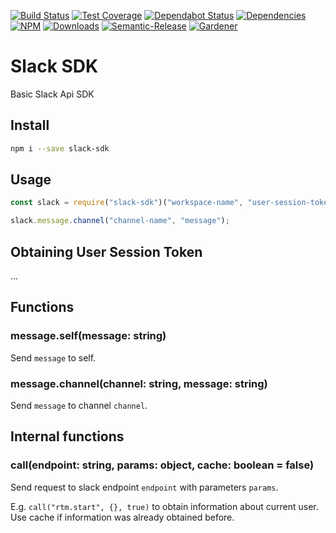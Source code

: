 [![Build Status](https://img.shields.io/travis/simlu/slack-sdk/master.svg)](https://travis-ci.org/simlu/slack-sdk)
[![Test Coverage](https://img.shields.io/coveralls/simlu/slack-sdk/master.svg)](https://coveralls.io/github/simlu/slack-sdk?branch=master)
[![Dependabot Status](https://api.dependabot.com/badges/status?host=github&repo=simlu/slack-sdk)](https://dependabot.com)
[![Dependencies](https://david-dm.org/simlu/slack-sdk/status.svg)](https://david-dm.org/simlu/slack-sdk)
[![NPM](https://img.shields.io/npm/v/slack-sdk.svg)](https://www.npmjs.com/package/slack-sdk)
[![Downloads](https://img.shields.io/npm/dt/slack-sdk.svg)](https://www.npmjs.com/package/slack-sdk)
[![Semantic-Release](https://github.com/simlu/js-gardener/blob/master/assets/icons/semver.svg)](https://github.com/semantic-release/semantic-release)
[![Gardener](https://github.com/simlu/js-gardener/blob/master/assets/badge.svg)](https://github.com/simlu/js-gardener)

# Slack SDK

Basic Slack Api SDK

## Install

```bash
npm i --save slack-sdk
```

## Usage

<!-- eslint-disable import/no-extraneous-dependencies, import/no-unresolved -->
```javascript
const slack = require("slack-sdk")("workspace-name", "user-session-token");

slack.message.channel("channel-name", "message");
```

## Obtaining User Session Token

...

## Functions

### message.self(message: string)

Send `message` to self.

### message.channel(channel: string, message: string)

Send `message` to channel `channel`.


## Internal functions

### call(endpoint: string, params: object, cache: boolean = false)

Send request to slack endpoint `endpoint` with parameters `params`. 

E.g. `call("rtm.start", {}, true)` to obtain information about current user. Use cache if information was already obtained before.
